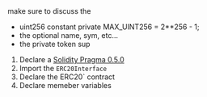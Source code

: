 ##

make sure to discuss the 
 - uint256 constant private MAX_UINT256 = 2**256 - 1;
 - the optional name, sym, etc...
 - the private token sup
 
1. Declare a [Solidity Pragma 0.5.0](?tab=details&scroll=Solidity%20Pragma)
2. Import the `ERC20Interface`
3. Declare the ERC20` contract
4. Declare memeber variables

